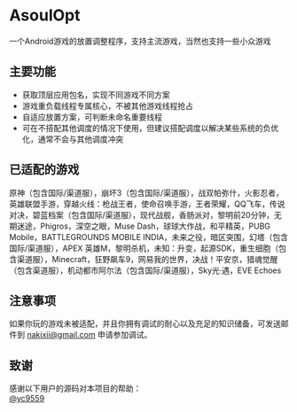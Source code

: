 # AsoulOpt
一个Android游戏的放置调整程序，支持主流游戏，当然也支持一些小众游戏

## 主要功能
- 获取顶层应用包名，实现不同游戏不同方案  
- 游戏重负载线程专属核心，不被其他游戏线程抢占  
- 自适应放置方案，可判断未命名重要线程
- 可在不搭配其他调度的情况下使用，但建议搭配调度以解决某些系统的负优化，通常不会与其他调度冲突

## 已适配的游戏
原神（包含国际/渠道服），崩坏3（包含国际/渠道服），战双帕弥什，火影忍者，英雄联盟手游，穿越火线：枪战王者，使命召唤手游，王者荣耀，QQ飞车，传说对决，碧蓝档案（包含国际/渠道服），现代战舰，香肠派对，黎明前20分钟，无期迷途，Phigros，深空之眼，Muse Dash，球球大作战，和平精英，PUBG Mobile，BATTLEGROUNDS MOBILE INDIA，未来之役，暗区突围，幻塔（包含国际/渠道服），APEX 英雄M，黎明杀机，未知：升变，起源SDK，重生细胞（包含渠道服），Minecraft，狂野飙车9，网易我的世界，决战！平安京，猎魂觉醒（包含渠道服），机动都市阿尔法（包含国际/渠道服），Sky光·遇，EVE Echoes

## 注意事项
如果你玩的游戏未被适配，并且你拥有调试的耐心以及充足的知识储备，可发送邮件到 nakixii@gmail.com 申请参加调试。

## 致谢
感谢以下用户的源码对本项目的帮助：  
[@yc9559](https://github.com/yc9559)
